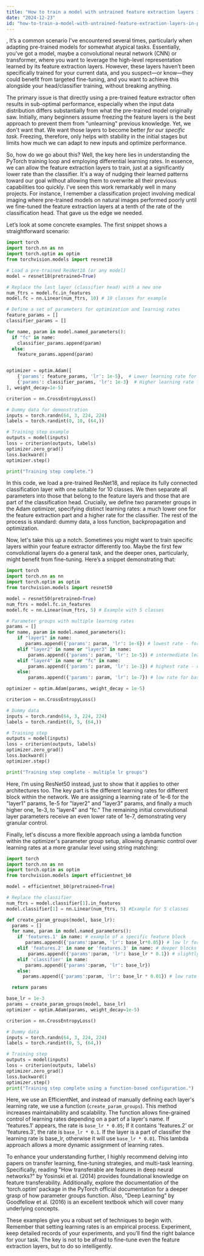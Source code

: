 ```yaml
---
title: "How to train a model with untrained feature extraction layers in PyTorch?"
date: "2024-12-23"
id: "how-to-train-a-model-with-untrained-feature-extraction-layers-in-pytorch"
---
```


,  It’s a common scenario I've encountered several times, particularly when adapting pre-trained models for somewhat atypical tasks. Essentially, you've got a model, maybe a convolutional neural network (CNN) or transformer, where you want to leverage the high-level representation learned by its feature extraction layers. However, these layers haven’t been specifically trained for your current data, and you suspect—or know—they could benefit from targeted fine-tuning, and you want to achieve this alongside your head/classifier training, without breaking anything.

The primary issue is that directly using a pre-trained feature extractor often results in sub-optimal performance, especially when the input data distribution differs substantially from what the pre-trained model originally saw. Initially, many beginners assume freezing the feature layers is the best approach to prevent them from "unlearning" previous knowledge. Yet, we don't want that. We want those layers to become better *for our specific task*. Freezing, therefore, only helps with stability in the initial stages but limits how much we can adapt to new inputs and optimize performance.

So, how do we go about this? Well, the key here lies in understanding the PyTorch training loop and employing differential learning rates. In essence, we can allow the feature extraction layers to train, just at a significantly lower rate than the classifier. It's a way of nudging their learned patterns toward our goal without allowing them to overwrite all their previous capabilities too quickly. I've seen this work remarkably well in many projects. For instance, I remember a classification project involving medical imaging where pre-trained models on natural images performed poorly until we fine-tuned the feature extraction layers at a tenth of the rate of the classification head. That gave us the edge we needed.

Let’s look at some concrete examples. The first snippet shows a straightforward scenario:

```python
import torch
import torch.nn as nn
import torch.optim as optim
from torchvision.models import resnet18

# Load a pre-trained ResNet18 (or any model)
model = resnet18(pretrained=True)

# Replace the last layer (classifier head) with a new one
num_ftrs = model.fc.in_features
model.fc = nn.Linear(num_ftrs, 10) # 10 classes for example

# Define a set of parameters for optimization and learning rates
feature_params = []
classifier_params = []

for name, param in model.named_parameters():
  if "fc" in name:
    classifier_params.append(param)
  else:
    feature_params.append(param)


optimizer = optim.Adam([
    {'params': feature_params, 'lr': 1e-5},  # Lower learning rate for feature layers
    {'params': classifier_params, 'lr': 1e-3}  # Higher learning rate for the classifier
], weight_decay=1e-5)

criterion = nn.CrossEntropyLoss()

# Dummy data for demonstration
inputs = torch.randn(64, 3, 224, 224)
labels = torch.randint(0, 10, (64,))

# Training step example
outputs = model(inputs)
loss = criterion(outputs, labels)
optimizer.zero_grad()
loss.backward()
optimizer.step()

print("Training step complete.")
```

In this code, we load a pre-trained ResNet18, and replace its fully connected classification layer with one suitable for 10 classes. We then separate all parameters into those that belong to the feature layers and those that are part of the classification head. Crucially, we define two parameter groups in the Adam optimizer, specifying distinct learning rates: a much lower one for the feature extraction part and a higher rate for the classifier. The rest of the process is standard: dummy data, a loss function, backpropagation and optimization.

Now, let's take this up a notch. Sometimes you might want to train specific layers within your feature extractor differently too. Maybe the first few convolutional layers do a general task, and the deeper ones, particularly, might benefit from fine-tuning. Here’s a snippet demonstrating that:

```python
import torch
import torch.nn as nn
import torch.optim as optim
from torchvision.models import resnet50

model = resnet50(pretrained=True)
num_ftrs = model.fc.in_features
model.fc = nn.Linear(num_ftrs, 5) # Example with 5 classes

# Parameter groups with multiple learning rates
params = []
for name, param in model.named_parameters():
    if "layer1" in name:
       params.append({'params': param, 'lr': 1e-6}) # lowest rate - for general feature extraction
    elif "layer2" in name or "layer3" in name:
        params.append({'params': param, 'lr': 1e-5}) # intermediate learning rate - for deeper features
    elif "layer4" in name or "fc" in name:
        params.append({'params': param, 'lr': 1e-3}) # highest rate - classification
    else:
        params.append({'params': param, 'lr': 1e-7}) # low rate for base layers

optimizer = optim.Adam(params, weight_decay = 1e-5)

criterion = nn.CrossEntropyLoss()

# Dummy data
inputs = torch.randn(64, 3, 224, 224)
labels = torch.randint(0, 5, (64,))

# Training step
outputs = model(inputs)
loss = criterion(outputs, labels)
optimizer.zero_grad()
loss.backward()
optimizer.step()

print("Training step complete - multiple lr groups")
```

Here, I’m using ResNet50 instead, just to show that it applies to other architectures too. The key part is the different learning rates for different block within the network. We are assigning a learning rate of 1e-6 for the "layer1" params, 1e-5 for "layer2" and "layer3" params, and finally a much higher one, 1e-3, to "layer4" and "fc." The remaining initial convolutional layer parameters receive an even lower rate of 1e-7, demonstrating very granular control.

Finally, let's discuss a more flexible approach using a lambda function within the optimizer's parameter group setup, allowing dynamic control over learning rates at a more granular level using string matching:

```python
import torch
import torch.nn as nn
import torch.optim as optim
from torchvision.models import efficientnet_b0

model = efficientnet_b0(pretrained=True)

# Replace the classifier
num_ftrs = model.classifier[1].in_features
model.classifier[1] = nn.Linear(num_ftrs, 5) #Example for 5 classes

def create_param_groups(model, base_lr):
  params = []
  for name, param in model.named_parameters():
    if 'features.1' in name: # example of a specific feature block
       params.append({'params':param, 'lr': base_lr*0.05}) # low lr for initial block
    elif 'features.2' in name or 'features.3' in name: # deeper blocks
        params.append({'params':param, 'lr': base_lr * 0.1}) # slightly higher for mid layers
    elif 'classifier' in name:
       params.append({'params':param, 'lr': base_lr})
    else:
      params.append({'params':param, 'lr': base_lr * 0.01}) # low rate for general features

  return params

base_lr = 1e-3
params = create_param_groups(model, base_lr)
optimizer = optim.Adam(params, weight_decay=1e-5)

criterion = nn.CrossEntropyLoss()

# Dummy data
inputs = torch.randn(64, 3, 224, 224)
labels = torch.randint(0, 5, (64,))

# Training step
outputs = model(inputs)
loss = criterion(outputs, labels)
optimizer.zero_grad()
loss.backward()
optimizer.step()
print("Training step complete using a function-based configuration.")
```

Here, we use an EfficientNet, and instead of manually defining each layer's learning rate, we use a function (`create_param_groups`). This method increases maintainability and scalability. The function allows fine-grained control of learning rates depending on a part of a layer's name. If 'features.1' appears, the rate is `base_lr * 0.05`; If it contains 'features.2' or 'features.3', the rate is `base_lr * 0.1`. If the layer is a part of classifier the learning rate is base_lr, otherwise it will use `base_lr * 0.01`. This lambda approach allows a more dynamic assignment of learning rates.

To enhance your understanding further, I highly recommend delving into papers on transfer learning, fine-tuning strategies, and multi-task learning. Specifically, reading "How transferable are features in deep neural networks?" by Yosinski et al. (2014) provides foundational knowledge on feature transferability. Additionally, explore the documentation of the ‘torch.optim’ package in the PyTorch official documentation for a deeper grasp of how parameter groups function. Also, "Deep Learning" by Goodfellow et al. (2016) is an excellent textbook which will cover many underlying concepts.

These examples give you a robust set of techniques to begin with. Remember that setting learning rates is an empirical process. Experiment, keep detailed records of your experiments, and you’ll find the right balance for your task. The key is not to be afraid to fine-tune even the feature extraction layers, but to do so intelligently.
